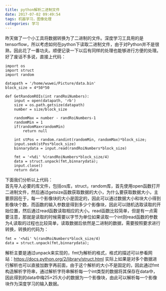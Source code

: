 ```yaml
---
title: python解析二进制文件
date: 2017-07-02 09:49:54
tags: 机器学习，图像处理
categories: 学习
---
```

昨天做了一个小工具将数据转换为了二进制的文件。深度学习工具用的是tensorflow，所以考虑如何在python下读取二进制文件，由于对Python并不是很熟，因此花了一番功夫。顺便记录一下以后有同样的处理也能够进行方便的处理。  
好了废话不多说，直接上代码：
```
import os
import struct
import random

datapath = '/home/wuwei/Picture/data.bin'
block_size = 4*50*50

def GetRandomROIs(int randRoiNumbers):
    input = open(datapath, 'rb')
    size = os.path.getsize(datapath)
    number = size/block_size

    randomMax = number - randRoiNumbers-1
    randomMin = 1
    if(randomMax<randomMin)
        return null

    int stPos = random.randint(randomMin, randomMax)*block_size;
    input.seek(stPos*block_size)
    binnarydata = input.read(randRoiNumbers*block_size)

    fmt = '<%di' %(randRoiNumbers*block_size/4)
    data = struct.unpack(fmt,binnarydata);
    input.close()
    return data
```
下面我们分析以上代码：  
首先导入必要的库文件，包括os库，struct，random库，首先使用open函数打开二进制文件，然后通过getsize函数获取数据的大小，为什么要获取数据大小，主要原因在于，每一个影像块的大小是固定的，因此可以通过数据大小和块大小得到影像块个数，而函数的输入参数是得到多少个影像块，因此可以随机选取读取的开始位置，然后通过read函数读取相应的大小。read函数比较简单，但是有一点需要注意，那就是读取的时候需要以字节为单位如果读取一个int则read函数的参数为4,读取的过程也比较简单，读取数据后依然是二进制的数据，需要按照要求进行转换，转换的代码为：
```
fmt = '<%di' %(randRoiNumbers*block_size/4)
data = struct.unpack(fmt,binnarydata);
```
解析主要是通过unpack来实现的，fmt为解析的格式，格式的描述可以参看网站：https://docs.python.org/2/library/struct.html
实际上如果是对多个数据进行解析也可以直接加数字再前面，由于这个解析的大小不是固定的，因此通过fmt构造解析字符串，通过解析字符串解析每一个int类型的数据将其保存在data中，因此得到的data中梅25×25大小的数据为一个影像块，由此可以解析每一个影像块作为深度学习的输入数据。
